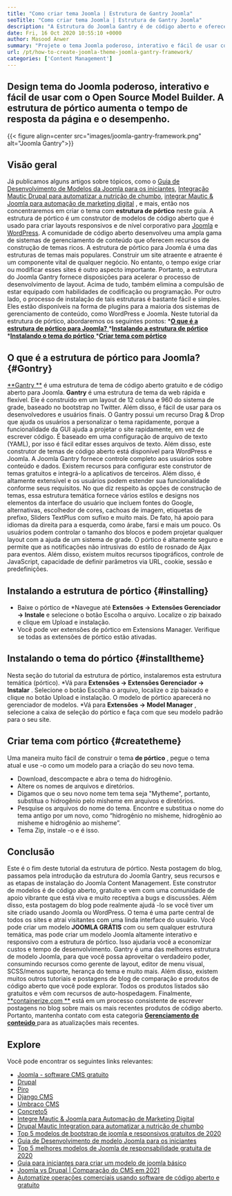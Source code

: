```yaml
---
title: "Como criar tema Joomla | Estrutura de Gantry Joomla" 
seoTitle: "Como criar tema Joomla | Estrutura de Gantry Joomla" 
description: "A Estrutura do Joomla Gantry é de código aberto e oferece aos recursos de arrastar e soltar, permitindo que os usuários criem rapidamente os modelos Dynamic e Responsive Joomla CMS." 
date: Fri, 16 Oct 2020 10:55:10 +0000
author: Masood Anwer
summary: "Projete o tema Joomla poderoso, interativo e fácil de usar com o construtor de modelos de código aberto. A estrutura de pórtico aumenta o tempo de resposta da página e o desempenho." 
url: /pt/how-to-create-joomla-theme-joomla-gantry-framework/
categories: ['Content Management']
---
```


## Design tema do Joomla poderoso, interativo e fácil de usar com o Open Source Model Builder. A estrutura de pórtico aumenta o tempo de resposta da página e o desempenho.

{{< figure align=center src="images/joomla-gantry-framework.png" alt="Joomla Gantry">}}


## **Visão geral**
Já publicamos alguns artigos sobre tópicos, como o [Guia de Desenvolvimento de Modelos da Joomla para os iniciantes][1], [Integração Mautic Drupal para automatizar a nutrição de chumbo][2], [integrar Mautic & Joomla para automação de marketing digital][3] , e mais, então nos concentraremos em criar o tema com **estrutura de pórtico**  neste guia. A estrutura de pórtico é um construtor de modelos de código aberto que é usado para criar layouts responsivos e de nível corporativo para [Joomla][4] e [WordPress][5]. A comunidade de código aberto desenvolveu uma ampla gama de sistemas de gerenciamento de conteúdo que oferecem recursos de construção de temas ricos. A estrutura de pórtico para Joomla é uma das estruturas de temas mais populares. Construir um site atraente e atraente é um componente vital de qualquer negócio. No entanto, o tempo exige criar ou modificar esses sites é outro aspecto importante.
Portanto, a estrutura do Joomla Gantry fornece disposições para acelerar o processo de desenvolvimento de layout. Acima de tudo, também elimina a compulsão de estar equipado com habilidades de codificação ou programação. Por outro lado, o processo de instalação de tais estruturas é bastante fácil e simples. Eles estão disponíveis na forma de plugins para a maioria dos sistemas de gerenciamento de conteúdo, como WordPress e Joomla. Neste tutorial da estrutura de pórtico, abordaremos os seguintes pontos:
  *[**O que é a estrutura de pórtico para Joomla?** ][6]
  *[**Instalando a estrutura de pórtico** ][7]
  *[**Instalando o tema do pórtico** ][8]
  *[**Criar tema com pórtico** ][9]

## O que é a estrutura de pórtico para Joomla?   {#Gontry}
[**Gantry **][10] é uma estrutura de tema de código aberto gratuito e de código aberto para Joomla.  **Gantry**   é uma estrutura de tema da web rápida e flexível. Ele é construído em um layout de 12 coluna e 960 do sistema de grade, baseado no bootstrap no Twitter. Além disso, é fácil de usar para os desenvolvedores e usuários finais. O Gantry possui um recurso Drag & Drop que ajuda os usuários a personalizar o tema rapidamente, porque a funcionalidade da GUI ajuda a projetar o site rapidamente, em vez de escrever código. É baseado em uma configuração de arquivo de texto (YAML), por isso é fácil editar esses arquivos de texto. Além disso, este construtor de temas de código aberto está disponível para WordPress e Joomla. A Joomla Gantry fornece controle completo aos usuários sobre conteúdo e dados. Existem recursos para configurar este construtor de temas gratuitos e integrá-lo a aplicativos de terceiros. Além disso, é altamente extensível e os usuários podem estender sua funcionalidade conforme seus requisitos.
No que diz respeito às opções de construção de temas, essa estrutura temática fornece vários estilos e designs nos elementos da interface do usuário que incluem fontes do Google, alternativas, escolhedor de cores, cachoas de imagem, etiquetas de prefixo, Sliders TextPlus com sufixo e muito mais. De fato, há apoio para idiomas da direita para a esquerda, como árabe, farsi e mais um pouco. Os usuários podem controlar o tamanho dos blocos e podem projetar qualquer layout com a ajuda de um sistema de grade. O pórtico é altamente seguro e permite que as notificações não intrusivas do estilo de rosnado de Ajax para eventos. Além disso, existem muitos recursos tipográficos, controle de JavaScript, capacidade de definir parâmetros via URL, cookie, sessão e predefinições.

## Instalando a estrutura de pórtico   {#installing}
  * Baixe o pórtico de
  *Navegue até **Extensões -> Extensões Gerenciador -> Instale**  e selecione o botão Escolha o arquivo. Localize o zip baixado e clique em Upload e instalação.
  * Você pode ver extensões de pórtico em Extensions Manager. Verifique se todas as extensões de pórtico estão ativadas.

## Instalando o tema do pórtico   {#installtheme}
Nesta seção do tutorial da estrutura de pórtico, instalaremos esta estrutura temática (pórtico).
  *Vá para **Extensões -> Extensões Gerenciador -> Instalar** . Selecione o botão Escolha o arquivo, localize o zip baixado e clique no botão Upload e instalação. O modelo de pórtico aparecerá no gerenciador de modelos.
  *Vá para **Extensões -> Model Manager** , selecione a caixa de seleção do pórtico e faça com que seu modelo padrão para o seu site.

## Criar tema com pórtico   {#createtheme}
Uma maneira muito fácil de construir o tema **de pórtico** , pegue o tema atual e use -o como um modelo para a criação do seu novo tema.
  * Download, descompacte e abra o tema do hidrogênio.
  * Altere os nomes de arquivos e diretórios.
  * Digamos que o seu novo nome tem tema seja "Mytheme", portanto, substitua o hidrogênio pelo misheme em arquivos e diretórios.
  * Pesquise os arquivos do nome do tema. Encontre e substitua o nome do tema antigo por um novo, como “hidrogênio no misheme, hidrogênio ao misheme e hidrogênio ao misheme”.
  * Tema Zip, instale -o e é isso.

## Conclusão
Este é o fim deste tutorial da estrutura de pórtico. Nesta postagem do blog, passamos pela introdução da estrutura do Joomla Gantry, seus recursos e as etapas de instalação do Joomla Content Management. Este construtor de modelos é de código aberto, gratuito e vem com uma comunidade de apoio vibrante que está viva e muito receptiva a bugs e discussões. Além disso, esta postagem do blog pode realmente ajudá -lo se você tiver um site criado usando Joomla ou WordPress. O tema é uma parte central de todos os sites e atrai visitantes com uma linda interface do usuário. Você pode criar um modelo **JOOMLA GRÁTIS**  com ou sem qualquer estrutura temática, mas pode criar um modelo Joomla altamente interativo e responsivo com a estrutura de pórtico. Isso ajudaria você a economizar custos e tempo de desenvolvimento.
Gantry é uma das melhores estrutura de modelo Joomla, para que você possa aproveitar o verdadeiro poder, consumindo recursos como gerente de layout, editor de menu visual, SCSS/menos suporte, herança do tema e muito mais. Além disso, existem muitos outros tutoriais e postagens de blog de comparação e produtos de código aberto que você pode explorar. Todos os produtos listados são gratuitos e vêm com recursos de auto-hospedagem. Finalmente, [**containerize.com **][11] está em um processo consistente de escrever postagens no blog sobre mais os mais recentes produtos de código aberto. Portanto, mantenha contato com esta categoria [ **Gerenciamento de conteúdo**  ][12] para as atualizações mais recentes.

## Explore
Você pode encontrar os seguintes links relevantes:
  * [Joomla - software CMS gratuito][13]
  * [Drupal][14]
  * [Piro][15]
  * [Django CMS][16]
  * [Umbraco CMS][17]
  * [Concreto5][18]
  * [Integre Mautic & Joomla para Automação de Marketing Digital][3]
  * [Drupal Mautic Integration para automatizar a nutrição de chumbo][2]
  * [Top 5 modelos de bootstrap de joomla e responsivos gratuitos de 2020][19]
  * [Guia de Desenvolvimento de modelo Joomla para os iniciantes][1]
  * [Top 5 melhores modelos de Joomla de responsabilidade gratuita de 2020][19]
  * [Guia para iniciantes para criar um modelo de joomla básico][20]
  * [Joomla vs Drupal | Comparação do CMS em 2021][21]
  * [Automatize operações comerciais usando software de código aberto e gratuito][22]

  
[1]: https://blog.containerize.com/content-management/responsive-joomla-templates-tutorial/
[2]: https://blog.containerize.com/content-management/drupal-tutorial-automate-lead-growth-with-drupal-mautic/
[3]: https://blog.containerize.com/content-management/integrate-mautic-with-joomla-for-marketing-automation/
[4]: https://products.containerize.com/content-management/joomla/
[5]: https://products.containerize.com/blogging/wordpress/
[6]: #gantry
[7]: #Installing
[8]: #installtheme
[9]: #createtheme
[10]: http://gantry.org/
[11]: https://containerize.com
[12]: https://blog.containerize.com/category/content-management/
[13]: https://products.containerize.com/content-management/joomla
[14]: https://products.containerize.com/content-management/drupal
[15]: https://products.containerize.com/content-management/pyro
[16]: https://products.containerize.com/content-management/django
[17]: https://products.containerize.com/content-management/umbraco
[18]: https://products.containerize.com/content-management/concrete5
[19]: https://blog.containerize.com/content-management/top-5-best-free-responsive-joomla-templates-of-2020/
[20]: https://blog.containerize.com/content-management/beginners-guide-to-create-a-basic-joomla-template/
[21]: https://blog.containerize.com/content-management/joomla-vs-drupal-cms-comparison-in-2021/
[22]: https://blog.containerize.com/blogging/automate-business-operations-using-open-source-software/
